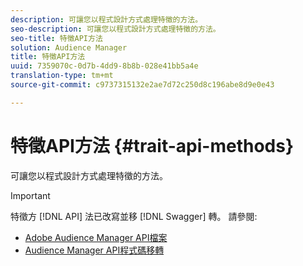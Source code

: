 ```yaml
---
description: 可讓您以程式設計方式處理特徵的方法。
seo-description: 可讓您以程式設計方式處理特徵的方法。
seo-title: 特徵API方法
solution: Audience Manager
title: 特徵API方法
uuid: 7359070c-0d7b-4dd9-8b8b-028e41bb5a4e
translation-type: tm+mt
source-git-commit: c9737315132e2ae7d72c250d8c196abe8d9e0e43

---
```



# 特徵API方法 {#trait-api-methods}

可讓您以程式設計方式處理特徵的方法。

>[!IMPORTANT]
>
>特徵方 [!DNL API] 法已改寫並移 [!DNL Swagger] 轉。 請參閱:
>
>* [Adobe Audience Manager API檔案](https://bank.demdex.com/portal/swagger/index.html)
>* [Audience Manager API程式碼移轉](../../api/api-swagger-migration.md)